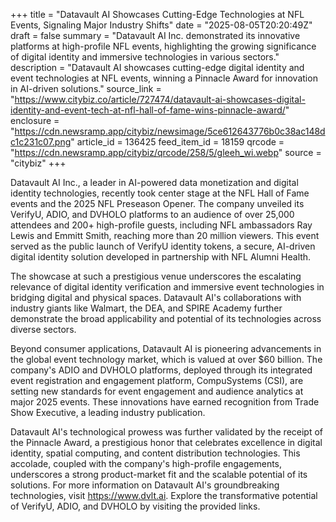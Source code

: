 +++
title = "Datavault AI Showcases Cutting-Edge Technologies at NFL Events, Signaling Major Industry Shifts"
date = "2025-08-05T20:20:49Z"
draft = false
summary = "Datavault AI Inc. demonstrated its innovative platforms at high-profile NFL events, highlighting the growing significance of digital identity and immersive technologies in various sectors."
description = "Datavault AI showcases cutting-edge digital identity and event technologies at NFL events, winning a Pinnacle Award for innovation in AI-driven solutions."
source_link = "https://www.citybiz.co/article/727474/datavault-ai-showcases-digital-identity-and-event-tech-at-nfl-hall-of-fame-wins-pinnacle-award/"
enclosure = "https://cdn.newsramp.app/citybiz/newsimage/5ce612643776b0c38ac148dc1c231c07.png"
article_id = 136425
feed_item_id = 18159
qrcode = "https://cdn.newsramp.app/citybiz/qrcode/258/5/gleeh_wi.webp"
source = "citybiz"
+++

<p>Datavault AI Inc., a leader in AI-powered data monetization and digital identity technologies, recently took center stage at the NFL Hall of Fame events and the 2025 NFL Preseason Opener. The company unveiled its VerifyU, ADIO, and DVHOLO platforms to an audience of over 25,000 attendees and 200+ high-profile guests, including NFL ambassadors Ray Lewis and Emmitt Smith, reaching more than 20 million viewers. This event served as the public launch of VerifyU identity tokens, a secure, AI-driven digital identity solution developed in partnership with NFL Alumni Health.</p><p>The showcase at such a prestigious venue underscores the escalating relevance of digital identity verification and immersive event technologies in bridging digital and physical spaces. Datavault AI's collaborations with industry giants like Walmart, the DEA, and SPIRE Academy further demonstrate the broad applicability and potential of its technologies across diverse sectors.</p><p>Beyond consumer applications, Datavault AI is pioneering advancements in the global event technology market, which is valued at over $60 billion. The company's ADIO and DVHOLO platforms, deployed through its integrated event registration and engagement platform, CompuSystems (CSI), are setting new standards for event engagement and audience analytics at major 2025 events. These innovations have earned recognition from Trade Show Executive, a leading industry publication.</p><p>Datavault AI's technological prowess was further validated by the receipt of the Pinnacle Award, a prestigious honor that celebrates excellence in digital identity, spatial computing, and content distribution technologies. This accolade, coupled with the company's high-profile engagements, underscores a strong product-market fit and the scalable potential of its solutions. For more information on Datavault AI's groundbreaking technologies, visit <a href='https://www.dvlt.ai' rel='nofollow' target='_blank'>https://www.dvlt.ai</a>. Explore the transformative potential of VerifyU, ADIO, and DVHOLO by visiting the provided links.</p>